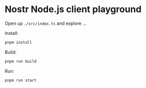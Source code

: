 # Nostr Node.js client playground

Open up `./src/index.ts` and explore ...

Install:

```bash
pnpm install
```

Build:

```bash
pnpm run build
```

Run:

```bash
pnpm run start
```